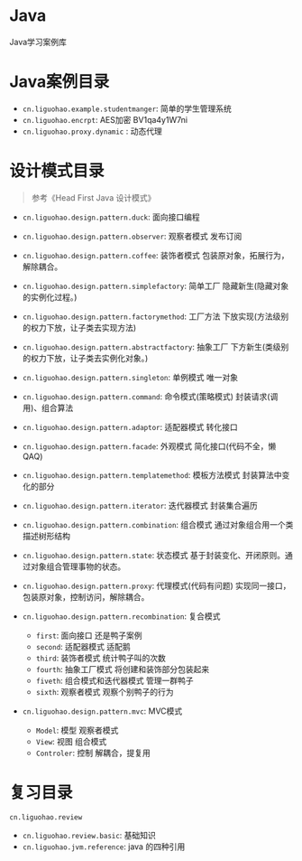 # Java
Java学习案例库


# Java案例目录

- `cn.liguohao.example.studentmanger`: 简单的学生管理系统
- `cn.liguohao.encrpt`: AES加密 BV1qa4y1W7ni
- `cn.liguohao.proxy.dynamic` : 动态代理


# 设计模式目录
> 参考《Head First Java 设计模式》

- `cn.liguohao.design.pattern.duck`: 面向接口编程
- `cn.liguohao.design.pattern.observer`: 观察者模式 发布订阅
- `cn.liguohao.design.pattern.coffee`: 装饰者模式 包装原对象，拓展行为，解除耦合。
- `cn.liguohao.design.pattern.simplefactory`: 简单工厂 隐藏新生(隐藏对象的实例化过程。)
- `cn.liguohao.design.pattern.factorymethod`: 工厂方法 下放实现(方法级别的权力下放，让子类去实现方法)
- `cn.liguohao.design.pattern.abstractfactory`: 抽象工厂 下方新生(类级别的权力下放，让子类去实例化对象。)
- `cn.liguohao.design.pattern.singleton`: 单例模式 唯一对象
- `cn.liguohao.design.pattern.command`: 命令模式(策略模式) 封装请求(调用)、组合算法
- `cn.liguohao.design.pattern.adaptor`: 适配器模式 转化接口
- `cn.liguohao.design.pattern.facade`: 外观模式 简化接口(代码不全，懒QAQ)
- `cn.liguohao.design.pattern.templatemethod`: 模板方法模式 封装算法中变化的部分
- `cn.liguohao.design.pattern.iterator`: 迭代器模式 封装集合遍历
- `cn.liguohao.design.pattern.combination`: 组合模式  通过对象组合用一个类描述树形结构
- `cn.liguohao.design.pattern.state`: 状态模式 基于封装变化、开闭原则。通过对象组合管理事物的状态。 

- `cn.liguohao.design.pattern.proxy`: 代理模式(代码有问题)  实现同一接口，包装原对象，控制访问，解除耦合。 
- `cn.liguohao.design.pattern.recombination`:  复合模式
    - `first`:  面向接口    还是鸭子案例
    - `second`: 适配器模式  适配鹅
    - `third`:  装饰者模式  统计鸭子叫的次数
    - `fourth`: 抽象工厂模式 将创建和装饰部分包装起来 
    - `fiveth`: 组合模式和迭代器模式    管理一群鸭子 
    - `sixth`: 观察者模式 观察个别鸭子的行为 
- `cn.liguohao.design.pattern.mvc`:  MVC模式
    - `Model`:      模型 观察者模式
    - `View`:       视图 组合模式
    - `Controler`:  控制 解耦合，提复用


# 复习目录
`cn.liguohao.review`

- `cn.liguohao.review.basic`: 基础知识
- `cn.liguohao.jvm.reference`: java 的四种引用
